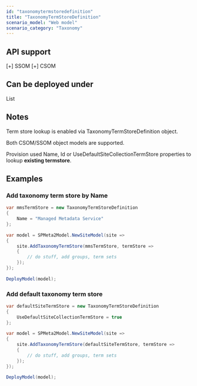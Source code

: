 ```yaml
---
id: "taxonomytermstoredefinition"
title: "TaxonomyTermStoreDefinition"
scenario_model: "Web model"
scenario_category: "Taxonomy"
---
```


## API support
[+] SSOM [+] CSOM

## Can be deployed under
List

## Notes
Term store lookup is enabled via TaxonomyTermStoreDefinition object.

Both CSOM/SSOM object models are supported.

Provision used Name, Id or UseDefaultSiteCollectionTermStore properties to lookup **existing termstore**.

## Examples

### Add taxonomy term store by Name

```cs
var mmsTermStore = new TaxonomyTermStoreDefinition
{
    Name = "Managed Metadata Service"
};
 
var model = SPMeta2Model.NewSiteModel(site =>
{
    site.AddTaxonomyTermStore(mmsTermStore, termStore =>
    {
        // do stuff, add groups, term sets
    });
});
 
DeployModel(model);

```

### Add default taxonomy term store


```cs
var defaultSiteTermStore = new TaxonomyTermStoreDefinition
{
    UseDefaultSiteCollectionTermStore = true
};
 
var model = SPMeta2Model.NewSiteModel(site =>
{
    site.AddTaxonomyTermStore(defaultSiteTermStore, termStore =>
    {
        // do stuff, add groups, term sets
    });
});
 
DeployModel(model);
```